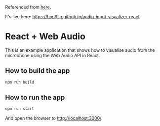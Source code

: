 Referenced from [here](https://www.twilio.com/blog/audio-visualisation-web-audio-api--react).

It's live here: https://hon9lin.github.io/audio-input-visualizer-react

# React + Web Audio

This is an example application that shows how to visualise audio from the microphone using the Web Audio API in React.

## How to build the app

```bash
npm run build
```

## How to run the app

```bash
npm run start
```

And open the browser to [http://localhost:3000/](http://localhost:3000).
